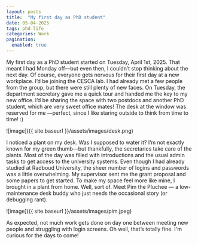 ```yaml
---
layout: posts
title:  "My first day as PhD student"
date: 05-04-2025   
tags: phd-life
categories: Work
pagination:
  enabled: true
---
```


My first day as a PhD student started on Tuesday, April 1st, 2025. That meant I had Monday off—but even then, I couldn’t stop thinking about the next day. Of course, everyone gets nervous for their first day at a new workplace. I’d be joining the CESCA lab. I had already met a few people from the group, but there were still plenty of new faces. On Tuesday, the department secretary gave me a quick tour and handed me the key to my new office. I’d be sharing the space with two postdocs and another PhD student, which are very sweet office mates! The desk at the window was reserved for me —perfect, since I like staring outside to think from time to time! :)

![image]({{ site.baseurl }}/assets/images/desk.png)

I noticed a plant on my desk. Was I supposed to water it? I’m not exactly known for my green thumb—but thankfully, the secretaries take care of the plants.
Most of the day was filled with introductions and the usual admin tasks to get access to the university systems. Even though I had already studied at Radboud University, the sheer number of logins and passwords was a little overwhelming. My supervisor sent me the grant proposal and some papers to get started.
To make my space feel more like mine, I brought in a plant from home. Well, sort of. Meet Pim the Pluchee — a low-maintenance desk buddy who just needs the occasional story (or debugging rant).

![image]({{ site.baseurl }}/assets/images/pim.jpeg)

As expected, not much work gets done on day one between meeting new people and struggling with login screens. Oh well, that’s totally fine. I'm curious for the days to come!